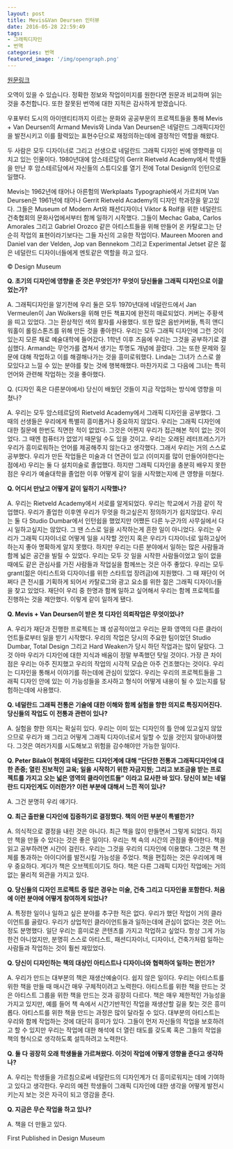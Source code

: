 ```yaml
---
layout: post
title: Mevis&Van Deursen 인터뷰
date: 2016-05-28 22:59:49
tags:
- 그래픽디자인
- 번역
categories: 번역
featured_image: '/img/opengraph.png'
---
```

[원문링크](http://design.designmuseum.org/design/mevis-en-van-deursen.html)

오역이 있을 수 있습니다. 정확한 정보와 작업이미지를 원한다면 원문과 비교하며 읽는 것을 추천합니다. 또한 잘못된 번역에 대한 지적은 감사하게 받겠습니다.

우표부터 도시의 아이덴티티까지 이르는 문화와 공공부문의 프로젝트들을 통해 Mevis + Van Deursen의 Armand Mevis와 Linda Van Deursen은 네덜란드 그래픽디자인을 발전시키고 이를 활력있는 표현수단으로 재정의하는데에 결정적인 역할을 해왔다.

두 사람은 모두 디자이너로 그리고 선생으로 네덜란드 그래픽 디자인 씬에 영향력을 미치고 있는 인물이다. 1980년대에 암스테르담의 Gerrit Rietveld Academy에서 학생들을 만난 후 암스테르담에서 자신들의 스튜디오를 열기 전에 Total Design의 인턴으로 일했다.

Mevis는 1962년에 태어나 아른험의 Werkplaats Typographie에서 가르치며 Van Deursen은 1961년에 태어나 Gerrit Rietveld Academy의 디자인 학과장을 맡고있다. 그들은 Museum of Modern Art와 패션디자이너 Viktor & Rolf을 위한 네덜란드 건축협회의 문화사업에서부터 함께 일하기 시작했다. 그들이 Mechac Gaba, Carlos Amorales 그리고 Gabriel Orozco 같은 아티스트들을 위해 만들어 온 카탈로그는 단순히 작업의 표현이라기보다는 그들 자신의 고유한 작업이다. Maureen Mooren and Daniel van der Velden, Jop van Bennekom 그리고 Experimental Jetset 같은 젊은 네덜란드 디자이너들에게 멘토같은 역할을 하고 있다.

© Design Museum

**Q. 초기의 디자인에 영향을 준 것은 무엇인가? 무엇이 당신들을 그래픽 디자인으로 이끌었는가?**

A. 그래픽디자인을 알기전에 우리 둘은 모두 1970년대에 네덜란드에서 Jan Vermeulen이 Jan Wolkers을 위해 만든 책표지에 완전히 매료되었다. 커버는 주황색을 띠고 있었다. 그는 환상적인 색의 활자를 사용했다. 또한 많은 음반커버들, 특히 앤디워홀이 롤링스톤즈를 위해 만든 것을 좋아한다. 우리는 모두 그래픽 디자인에 그런 것이 있는지 모른 채로 예술대학에 들어갔다. 1학년 이후 즈음에 우리는 그것을 공부하기로 결심했다. Armand는 무언가를 겹쳐서 생기는 투명도 개념에 끌렸다. 그는 또한 문제와 질문에 대해 작업하고 이를 해결해나가는 것을 흥미로워했다. Linda는 그녀가 스스로 쓸모있다고 느낄 수 있는 분야를 찾는 것에 행복해했다. 마찬가지로 그 다음에 그녀는 특히 언어와 관련해 작업하는 것을 좋아했다.

Q. (디자인 혹은 다른분야에서) 당신이 배웠던 것들이 지금 작업하는 방식에 영향을 미쳤나?

A. 우리는 모두 암스테르담의 Rietveld Academy에서 그래픽 디자인을 공부했다. 그 때의 선생들은 우리에게 특별히 흥미롭거나 중요하지 않았다. 우리는 그래픽 디자인에 대한 질문에 한번도 직면한 적이 없었다. 그것은 어쩐지 우리가 접근해본 적이 없는 것이었다. 그 때엔 컴퓨터가 없었기 때문일 수도 있을 것이고. 우리는 오래된 레터프레스기가 우리가 흥미로워하는 언어를 제공해주지 않는다고 생각했다. 그래서 우리는 거의 스스로 공부했다. 우리가 만든 작업들은 미술과 더 연관이 있고 (이미지를 많이 만들어야한다는 점에서) 우리는 둘 다 설치미술로 졸업했다. 하지만 그래픽 디자인을 충분히 배우지 못한 점은 우리가 예술대학을 졸업한 이후 어떻게 같이 일을 시작했는지에 큰 영향을 미쳤다.

**Q. 어디서 만났고 어떻게 같이 일하기 시작했나?**

A. 우리는 Rietveld Academy에서 서로를 알게되었다. 우리는 학교에서 가끔 같이 작업했다. 우리가 졸업한 이후엔 우리가 무엇을 하고싶은지 정의하기가 쉽지않았다. 우리는 둘 다 Studio Dumbar에서 인턴쉽을 했었지만 어쨌든 다른 누군가의 사무실에서 다시 일하고싶지는 않았다. 그 땐 스스로 일을 시작하는게 흔한 일이 아니었다. 우리는 우리가 그래픽 디자이너로 어떻게 일을 시작할 것인지 혹은 우리가 디자이너로 일하고싶어하는지 좋아 명확하게 알지 못했다. 하지만 우리는 다른 분야에서 일하는 많은 사람들과 함께 넓은 공간을 빌릴 수 있었다. 우리는 모두 갓 일을 시작한 사람들이었고 일이 없을때에도 같은 관심사를 가진 사람들과 작업실을 함께쓰는 것은 아주 좋았다. 우리는 모두 grant(젊은 아티스트와 디자이너를 위한 스타트업 장려금)에 지원했다. 그 때 재단이 어쩌다 큰 전시를 기획하게 되어서 카탈로그와 광고 요소를 위한 젊은 그래픽 디자이너들을 찾고 있었다. 재단이 우리 중 한명과 함께 일하고 싶어해서 우리는 함께 프로젝트를 진행하는 것을 제안했다. 이렇게 같이 일하게 됐다.

**Q. Mevis + Van Deursen이 받은 첫 디자인 의뢰작업은 무엇이었나?**

A. 우리가 재단과 진행한 프로젝트는 꽤 성공적이었고 우리는 문화 영역의 다른 클라이언트들로부터 일을 받기 시작했다. 우리의 작업은 당시의 주요한 팀이었던 Studio Dumbar, Total Design 그리고 Hard Weaken가 당시 하던 작업과는 많이 달랐다. 그것 아마 우리가 디자인에 대한 지식과 배움이 정말 부족했던 탓일 것이다. 가장 큰 차이점은 우리는 아주 진지했고 우리의 작업의 시각적 모습은 아주 건조했다는 것이다. 우리는 디자인을 통해서 이야기를 하는데에 관심이 있었다. 우리는 우리의 프로젝트들을 그래픽 디자인 안에 있는 이 가능성들을 조사하고 형식이 어떻게 내용이 될 수 있는지를 탐험하는데에 사용했다.

**Q. 네덜란드 그래픽 전통은 기술에 대한 이해와 함께 실험을 향한 의지로 특징지어진다. 당신들의 작업도 이 전통과 관련이 있나?**

A. 실험을 향한 의지는 확실히 있다. 우리는 이미 있는 디자인의 틀 안에 있고싶지 않았으므로 우리가 왜 그리고 어떻게 그래픽 디자이너로서 일할 수 있을 것인지 알아내야했다. 그것은 여러가지를 시도해보고 위험을 감수해야만 가능한 일이다.

**Q. Peter Bilak이 현재의 네덜란드 디자인계에 대해 “단단한 전통과 그래픽디자인에 대한 존중; 열린 진보적인 교육; 일을 시작하기 위한 자금지원; 그리고 보조금을 받는 프로젝트를 가지고 오는 넓은 영역의 클라이언트들” 이라고 묘사한 바 있다. 당신이 보는 네덜란드 디자인계도 이러한가? 이런 부분에 대해서 느낀 적이 있나?**

A. 그건 분명히 우리 얘기다.

**Q. 최근 출판물 디자인에 집중하기로 결정했다. 책의 어떤 부분이 특별한가?**

A. 의식적으로 결정을 내린 것은 아니다. 최근 책을 많이 만들면서 그렇게 되었다. 하지만 책을 만들 수 있다는 것은 좋은 일이다. 우리는 책 속의 시간의 관점을 좋아한다. 책을 읽고 공부하려면 시간이 걸린다. 우리는 그것을 우리의 디자인에 이용했다. 그것은 책 전체를 통과하는 아이디어를 발전시킬 가능성을 주었다. 책을 편집하는 것은 우리에게 매우 중요하다. 게다가 책은 오브젝트이기도 하다. 책은 다른 그래픽 디자인 작업에는 거의 없는 물리적 외관을 가지고 있다.

**Q. 당신들의 디자인 프로젝트 중 많은 경우는 미술, 건축 그리고 디자인을 포함한다. 처음에 이런 분야에 어떻게 참여하게 되었나?**

A. 특정한 일이나 일하고 싶은 분야를 추구한 적은 없다. 우리가 했던 작업이 거의 클라이언트를 골랐다. 우리가 상업적인 클라이언트들과 일하는데에 관심이 없다는 것은 어느정도 분명했다. 일단 우리는 흥미로운 콘텐츠를 가지고 작업하고 싶었다. 항상 그게 가능한건 아니었지만, 분명히 스스로 아티스트, 패션디자이너, 디자이너, 건축가처럼 일하는 사람들과 작업하는 것이 훨씬 재밌었다.

**Q. 당신이 디자인하는 책의 대상인 아티스트나 디자이너와 협력하여 일하는 편인가?**

A. 우리가 만드는 대부분의 책은 재생산예술이다. 쉽지 않은 일이다. 우리는 아티스트를 위한 책을 만들 때 매시간 매우 구체적이려고 노력한다. 아티스트를 위한 책을 만드는 것은 아티스트 그룹을 위한 책을 만드는 것과 굉장히 다르다. 책은 매우 제한적인 가능성을 가지고 있지만, 예를 들어 책 속에서 시간기반적인 작업을 재생산할 길을 찾는 것은 흥미롭다. 아티스트를 위한 책을 만드는 과정은 많이 달라질 수 있다. 대부분의 아티스트는 우리와 함께 작업하는 것에 대단히 흥미가 있다. 그들이 먼저 자신들의 작업을 보호하려고 할 수 있지만 우리는 작업에 대한 해석에 더 열린 태도를 갖도록 혹은 그들의 작업을 책의 형식으로 생각하도록 설득하려고 노력한다.

**Q. 둘 다 굉장히 오래 학생들을 가르쳐왔다. 이것이 작업에 어떻게 영향을 준다고 생각하나?**

A. 우리는 학생들을 가르침으로써 네덜란드의 디자인계가 더 흥미로워지는 데에 기여하고 있다고 생각한다. 우리의 예전 학생들이 그래픽 디자인에 대한 생각을 어떻게 발전시키는지 보는 것은 자극이 되고 영감을 준다.

**Q. 지금은 무슨 작업을 하고 있나?**

A. 책을 더 만들고 있다.

First Published in Design Museum